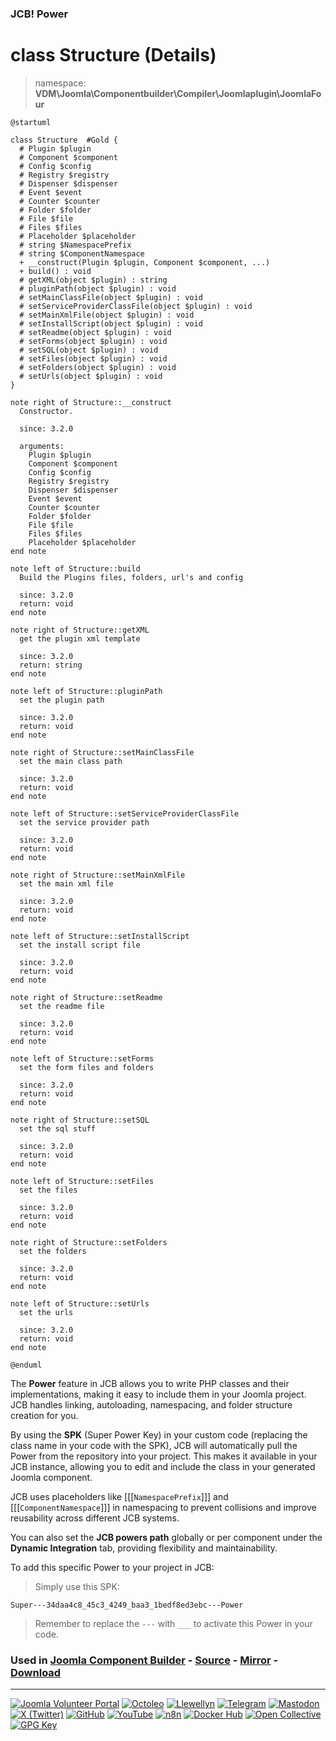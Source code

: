 ### JCB! Power
# class Structure (Details)
> namespace: **VDM\Joomla\Componentbuilder\Compiler\Joomlaplugin\JoomlaFour**

```uml
@startuml

class Structure  #Gold {
  # Plugin $plugin
  # Component $component
  # Config $config
  # Registry $registry
  # Dispenser $dispenser
  # Event $event
  # Counter $counter
  # Folder $folder
  # File $file
  # Files $files
  # Placeholder $placeholder
  # string $NamespacePrefix
  # string $ComponentNamespace
  + __construct(Plugin $plugin, Component $component, ...)
  + build() : void
  # getXML(object $plugin) : string
  # pluginPath(object $plugin) : void
  # setMainClassFile(object $plugin) : void
  # setServiceProviderClassFile(object $plugin) : void
  # setMainXmlFile(object $plugin) : void
  # setInstallScript(object $plugin) : void
  # setReadme(object $plugin) : void
  # setForms(object $plugin) : void
  # setSQL(object $plugin) : void
  # setFiles(object $plugin) : void
  # setFolders(object $plugin) : void
  # setUrls(object $plugin) : void
}

note right of Structure::__construct
  Constructor.

  since: 3.2.0
  
  arguments:
    Plugin $plugin
    Component $component
    Config $config
    Registry $registry
    Dispenser $dispenser
    Event $event
    Counter $counter
    Folder $folder
    File $file
    Files $files
    Placeholder $placeholder
end note

note left of Structure::build
  Build the Plugins files, folders, url's and config

  since: 3.2.0
  return: void
end note

note right of Structure::getXML
  get the plugin xml template

  since: 3.2.0
  return: string
end note

note left of Structure::pluginPath
  set the plugin path

  since: 3.2.0
  return: void
end note

note right of Structure::setMainClassFile
  set the main class path

  since: 3.2.0
  return: void
end note

note left of Structure::setServiceProviderClassFile
  set the service provider path

  since: 3.2.0
  return: void
end note

note right of Structure::setMainXmlFile
  set the main xml file

  since: 3.2.0
  return: void
end note

note left of Structure::setInstallScript
  set the install script file

  since: 3.2.0
  return: void
end note

note right of Structure::setReadme
  set the readme file

  since: 3.2.0
  return: void
end note

note left of Structure::setForms
  set the form files and folders

  since: 3.2.0
  return: void
end note

note right of Structure::setSQL
  set the sql stuff

  since: 3.2.0
  return: void
end note

note left of Structure::setFiles
  set the files

  since: 3.2.0
  return: void
end note

note right of Structure::setFolders
  set the folders

  since: 3.2.0
  return: void
end note

note left of Structure::setUrls
  set the urls

  since: 3.2.0
  return: void
end note

@enduml
```

The **Power** feature in JCB allows you to write PHP classes and their implementations,
making it easy to include them in your Joomla project. JCB handles linking, autoloading,
namespacing, and folder structure creation for you.

By using the **SPK** (Super Power Key) in your custom code (replacing the class name
in your code with the SPK), JCB will automatically pull the Power from the repository
into your project. This makes it available in your JCB instance, allowing you to edit
and include the class in your generated Joomla component.

JCB uses placeholders like [[[`NamespacePrefix`]]] and [[[`ComponentNamespace`]]] in
namespacing to prevent collisions and improve reusability across different JCB systems.

You can also set the **JCB powers path** globally or per component under the
**Dynamic Integration** tab, providing flexibility and maintainability.

To add this specific Power to your project in JCB:

> Simply use this SPK:
```
Super---34daa4c8_45c3_4249_baa3_1bedf8ed3ebc---Power
```
> Remember to replace the `---` with `___` to activate this Power in your code.

### Used in [Joomla Component Builder](https://www.joomlacomponentbuilder.com) - [Source](https://git.vdm.dev/joomla/Component-Builder) - [Mirror](https://github.com/vdm-io/Joomla-Component-Builder) - [Download](https://git.vdm.dev/joomla/pkg-component-builder/releases)

---
[![Joomla Volunteer Portal](https://img.shields.io/badge/-Joomla-gold?logo=joomla)](https://volunteers.joomla.org/joomlers/1396-llewellyn-van-der-merwe "Join Llewellyn on the Joomla Volunteer Portal: Shaping the Future Together!") [![Octoleo](https://img.shields.io/badge/-Octoleo-black?logo=linux)](https://git.vdm.dev/octoleo "--quiet") [![Llewellyn](https://img.shields.io/badge/-Llewellyn-ffffff?logo=gitea)](https://git.vdm.dev/Llewellyn "Collaborate and Innovate with Llewellyn on Git: Building a Better Code Future!") [![Telegram](https://img.shields.io/badge/-Telegram-blue?logo=telegram)](https://t.me/Joomla_component_builder "Join Llewellyn and the Community on Telegram: Building Joomla Components Together!") [![Mastodon](https://img.shields.io/badge/-Mastodon-9e9eec?logo=mastodon)](https://joomla.social/@llewellyn "Connect and Engage with Llewellyn on Joomla Social: Empowering Communities, One Post at a Time!") [![X (Twitter)](https://img.shields.io/badge/-X-black?logo=x)](https://x.com/llewellynvdm "Join the Conversation with Llewellyn on X: Where Ideas Take Flight!") [![GitHub](https://img.shields.io/badge/-GitHub-181717?logo=github)](https://github.com/Llewellynvdm "Build, Innovate, and Thrive with Llewellyn on GitHub: Turning Ideas into Impact!") [![YouTube](https://img.shields.io/badge/-YouTube-ff0000?logo=youtube)](https://www.youtube.com/@OctoYou "Explore, Learn, and Create with Llewellyn on YouTube: Your Gateway to Inspiration!") [![n8n](https://img.shields.io/badge/-n8n-black?logo=n8n)](https://n8n.io/creators/octoleo "Effortless Automation and Impactful Workflows with Llewellyn on n8n!") [![Docker Hub](https://img.shields.io/badge/-Docker-grey?logo=docker)](https://hub.docker.com/u/llewellyn "Llewellyn on Docker: Containerize Your Creativity!") [![Open Collective](https://img.shields.io/badge/-Donate-green?logo=opencollective)](https://opencollective.com/joomla-component-builder "Donate towards JCB: Help Llewellyn financially so he can continue developing this great tool!") [![GPG Key](https://img.shields.io/badge/-GPG-blue?logo=gnupg)](https://git.vdm.dev/Llewellyn/gpg "Unlock Trust and Security with Llewellyn's GPG Key: Your Gateway to Verified Connections!")